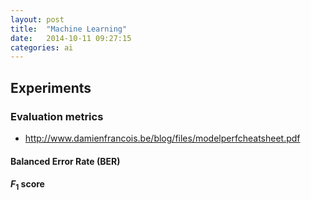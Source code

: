 ```yaml
---
layout: post
title:  "Machine Learning"
date:   2014-10-11 09:27:15
categories: ai
---
```


## Experiments

### Evaluation metrics

* http://www.damienfrancois.be/blog/files/modelperfcheatsheet.pdf

#### Balanced Error Rate (BER)

#### $F_1$ score 
